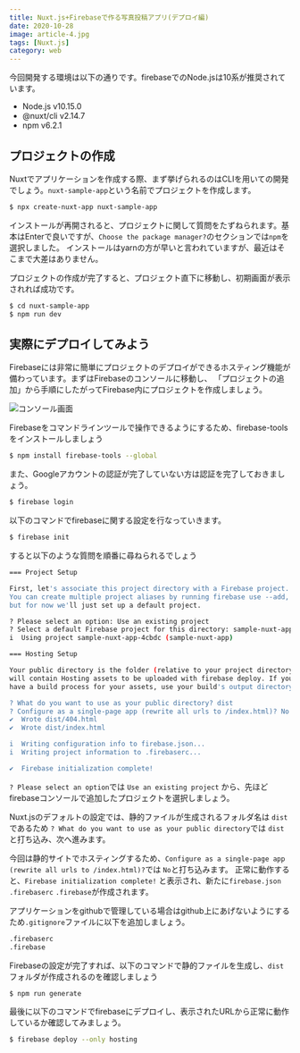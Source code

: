 ```yaml
---
title: Nuxt.js+Firebaseで作る写真投稿アプリ(デプロイ編)
date: 2020-10-28
image: article-4.jpg
tags: [Nuxt.js]
category: web
---
```



今回開発する環境は以下の通りです。firebaseでのNode.jsは10系が推奨されています。
- Node.js v10.15.0
- @nuxt/cli v2.14.7
- npm v6.2.1

## プロジェクトの作成
Nuxtでアプリケーションを作成する際、まず挙げられるのはCLIを用いての開発でしょう。`nuxt-sample-app`という名前でプロジェクトを作成します。
```bash
$ npx create-nuxt-app nuxt-sample-app
```

インストールが再開されると、プロジェクトに関して質問をたずねられます。基本はEnterで良いですが、`Choose the package manager?`のセクションでは`npm`を選択しました。
インストールはyarnの方が早いと言われていますが、最近はそこまで大差はありません。

プロジェクトの作成が完了すると、プロジェクト直下に移動し、初期画面が表示されれば成功です。
```bash
$ cd nuxt-sample-app
$ npm run dev
````

## 実際にデプロイしてみよう
Firebaseには非常に簡単にプロジェクトのデプロイができるホスティング機能が備わっています。まずはFirebaseのコンソールに移動し、
「プロジェクトの追加」から手順にしたがってFirebase内にプロジェクトを作成しましょう。
<p>
  <img src="https://drive.google.com/uc?export=view&id=1fwsv7xMODBdoMzuggIuTt-1_OA5kCiUw" loading="lazy" alt="コンソール画面"/>
</p>


Firebaseをコマンドラインツールで操作できるようにするため、firebase-toolsをインストールしましょう
```bash
$ npm install firebase-tools --global
```

また、Googleアカウントの認証が完了していない方は認証を完了しておきましょう。
```bash
$ firebase login
```

以下のコマンドでfirebaseに関する設定を行なっていきます。
```bash
$ firebase init
```

すると以下のような質問を順番に尋ねられるでしょう
```bash
=== Project Setup

First, let's associate this project directory with a Firebase project.
You can create multiple project aliases by running firebase use --add, 
but for now we'll just set up a default project.

? Please select an option: Use an existing project
? Select a default Firebase project for this directory: sample-nuxt-app-4cbdc (sample-nuxt-app)
i  Using project sample-nuxt-app-4cbdc (sample-nuxt-app)

=== Hosting Setup

Your public directory is the folder (relative to your project directory) that
will contain Hosting assets to be uploaded with firebase deploy. If you
have a build process for your assets, use your build's output directory.

? What do you want to use as your public directory? dist
? Configure as a single-page app (rewrite all urls to /index.html)? No
✔  Wrote dist/404.html
✔  Wrote dist/index.html

i  Writing configuration info to firebase.json...
i  Writing project information to .firebaserc...

✔  Firebase initialization complete!

```

`? Please select an option`では `Use an existing project` から、先ほどfirebaseコンソールで追加したプロジェクトを選択しましょう。

Nuxt.jsのデフォルトの設定では、静的ファイルが生成されるフォルダ名は `dist`であるため `? What do you want to use as your public directory`では `dist`と打ち込み、次へ進みます。

今回は静的サイトでホスティングするため、`Configure as a single-page app (rewrite all urls to /index.html)?`では `No`と打ち込みます。
正常に動作すると、`Firebase initialization complete!` と表示され、新たに`firebase.json` `.firebaserc` `.firebase`が作成されます。

アプリケーションをgithubで管理している場合はgithub上にあげないようにするため`.gitignore`ファイルに以下を追加しましょう。
```bash
.firebaserc
.firebase
```

Firebaseの設定が完了すれば、以下のコマンドで静的ファイルを生成し、`dist`フォルダが作成されるのを確認しましょう
```bash
$ npm run generate
```

最後に以下のコマンドでfirebaseにデプロイし、表示されたURLから正常に動作しているか確認してみましょう。
```bash
$ firebase deploy --only hosting
```
